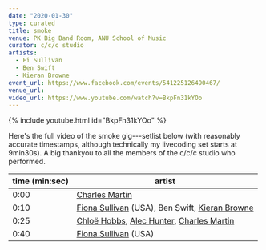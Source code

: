 ```yaml
---
date: "2020-01-30"
type: curated
title: smoke
venue: PK Big Band Room, ANU School of Music
curator: c/c/c studio
artists:
  - Fi Sullivan
  - Ben Swift
  - Kieran Browne
event_url: https://www.facebook.com/events/541225126490467/
venue_url:
video_url: https://www.youtube.com/watch?v=BkpFn31kYOo
---
```


{% include youtube.html id="BkpFn31kYOo" %}

Here's the full video of the smoke gig---setlist below (with reasonably accurate
timestamps, although technically my livecoding set starts at 9min30s). A big
thankyou to all the members of the c/c/c studio who performed.

| time (min:sec) | artist                                                                                                                                     |
|----------------|--------------------------------------------------------------------------------------------------------------------------------------------|
|           0:00 | [Charles Martin](http://charlesmartin.com.au)                                                                                              |
|           0:10 | [Fiona Sullivan](https://www.fisounds.com) (USA), Ben Swift, [Kieran Browne](https://kieranbrowne.com)                                     |
|           0:25 | [Chloë Hobbs](https://chloecomposes.com), [Alec Hunter](https://www.alexanderhunter.com.au), [Charles Martin](http://charlesmartin.com.au) |
|           0:40 | [Fiona Sullivan](https://www.fisounds.com) (USA)                                                                                           |
